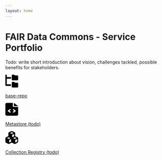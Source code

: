 ```yaml
---
layout: home
---
```


# FAIR Data Commons - Service Portfolio

Todo: write short introduction about vision, challenges tackled, possible benefits for stakeholders.


<div class="downloads">
	 <span><a href="base-repo.html"><img src="assets/images/folder-tree-solid.svg" style="height:40px; width:40px"/> <p>base-repo</p></a></span>
	 <span><a href="metastore.html"><img src="assets/images/file-code-solid.svg" style="height:40px; width:40px"/>  <p>Metastore (todo)</p></a></span>
	 <span><a href="collection-registry"><img src="assets/images/cubes-solid.svg" style="height:40px; width:40px"/> <p>Collection Registry (todo)</p></a></span>
</div>